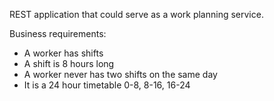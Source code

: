 REST application that could serve as a work planning service.

Business requirements:

- A worker has shifts
- A shift is 8 hours long
- A worker never has two shifts on the same day
- It is a 24 hour timetable 0-8, 8-16, 16-24

